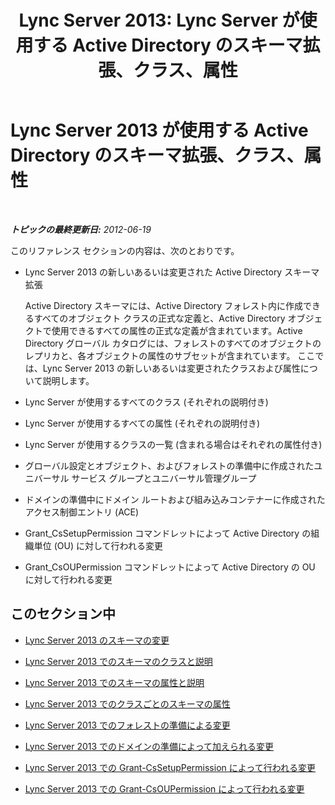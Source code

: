 ﻿---
title: 'Lync Server 2013: Lync Server が使用する Active Directory のスキーマ拡張、クラス、属性'
TOCTitle: Lync Server 2013 が使用する Active Directory のスキーマ拡張、クラス、属性
ms:assetid: 579bfa5a-9443-46dd-9a8e-07d00ba2824d
ms:mtpsurl: https://technet.microsoft.com/ja-jp/library/Gg398379(v=OCS.15)
ms:contentKeyID: 48272143
ms.date: 05/19/2016
mtps_version: v=OCS.15
ms.translationtype: HT
---

# Lync Server 2013 が使用する Active Directory のスキーマ拡張、クラス、属性

 

_**トピックの最終更新日:** 2012-06-19_

このリファレンス セクションの内容は、次のとおりです。

  - Lync Server 2013 の新しいあるいは変更された Active Directory スキーマ拡張
    
    Active Directory スキーマには、Active Directory フォレスト内に作成できるすべてのオブジェクト クラスの正式な定義と、Active Directory オブジェクトで使用できるすべての属性の正式な定義が含まれています。Active Directory グローバル カタログには、フォレストのすべてのオブジェクトのレプリカと、各オブジェクトの属性のサブセットが含まれています。 ここでは、Lync Server 2013 の新しいあるいは変更されたクラスおよび属性について説明します。

  - Lync Server が使用するすべてのクラス (それぞれの説明付き)

  - Lync Server が使用するすべての属性 (それぞれの説明付き)

  - Lync Server が使用するクラスの一覧 (含まれる場合はそれぞれの属性付き)

  - グローバル設定とオブジェクト、およびフォレストの準備中に作成されたユニバーサル サービス グループとユニバーサル管理グループ

  - ドメインの準備中にドメイン ルートおよび組み込みコンテナーに作成されたアクセス制御エントリ (ACE)

  - Grant\_CsSetupPermission コマンドレットによって Active Directory の組織単位 (OU) に対して行われる変更

  - Grant\_CsOUPermission コマンドレットによって Active Directory の OU に対して行われる変更

## このセクション中

  - [Lync Server 2013 のスキーマの変更](lync-server-2013-schema-changes-in-lync-server-2013.md)

  - [Lync Server 2013 でのスキーマのクラスと説明](lync-server-2013-schema-classes-and-descriptions.md)

  - [Lync Server 2013 でのスキーマの属性と説明](lync-server-2013-schema-attributes-and-descriptions.md)

  - [Lync Server 2013 でのクラスごとのスキーマの属性](lync-server-2013-schema-attributes-by-class.md)

  - [Lync Server 2013 でのフォレストの準備による変更](lync-server-2013-changes-made-by-forest-preparation.md)

  - [Lync Server 2013 でのドメインの準備によって加えられる変更](lync-server-2013-changes-made-by-domain-preparation.md)

  - [Lync Server 2013 での Grant-CsSetupPermission によって行われる変更](lync-server-2013-changes-made-by-https://docs.microsoft.com/en-us/powershell/module/skype/Grant-CsSetupPermission)

  - [Lync Server 2013 での Grant-CsOUPermission によって行われる変更](lync-server-2013-changes-made-by-https://docs.microsoft.com/en-us/powershell/module/skype/Grant-CsOUPermission)

